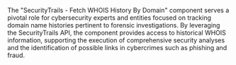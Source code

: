 The "SecurityTrails - Fetch WHOIS History By Domain" component serves a pivotal role for cybersecurity experts and entities focused on tracking domain name histories pertinent to forensic investigations. By leveraging the SecurityTrails API, the component provides access to historical WHOIS information, supporting the execution of comprehensive security analyses and the identification of possible links in cybercrimes such as phishing and fraud.
